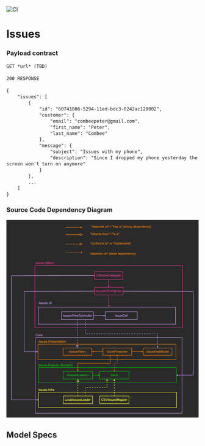 ![CI](https://github.com/Combidi/Issues/actions/workflows/ios.yml/badge.svg)

# Issues

### Payload contract

```
GET *url* (TBD)

200 RESPONSE

{
    "issues": [
        {
            "id": "60741806-5294-11ed-bdc3-0242ac120002",
            "customer": {
                "email": "combeepeter@gmail.com",
                "first_name": "Peter",
                "last_name": "Combee"
            },
            "message": {
                "subject": "Issues with my phone",
                "description": "Since I dropped my phone yesterday the screen won't turn on anymore"
            }
        },
        ...
    ]
}
```

### Source Code Dependency Diagram
![Source Code Dependency Diagram](Issues%20Dependency%20Diagram.png)

## Model Specs
